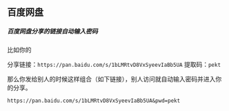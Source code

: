 ## 百度网盘

##### 百度网盘分享的链接自动输入密码
比如你的

分享链接：`https://pan.baidu.com/s/1bLMRtvD8VxSyeevIaBb5UA`
提取码：`pekt`

那么你发给别人的时候这样组合（如下链接），别人访问就自动输入密码并进入你的分享。
```
https://pan.baidu.com/s/1bLMRtvD8VxSyeevIaBb5UA&pwd=pekt
```

